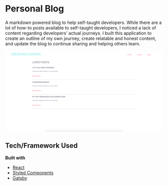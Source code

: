 # Personal Blog

A markdown powered blog to help self-taught developers. While there are a lot of how-to posts available to self-taught developers, I noticed a lack of content regarding developers’ actual journeys.  I built this application to create an outline of my own journey, create relatable and honest content, and update the blog to continue sharing and helping others learn.

![Blog Page Screenshot](blog.png)

## Tech/Framework Used

**Built with**
- [React](https://reactjs.org/)
- [Styled Components](https://styled-components.com/)
- [Gatsby](https://www.gatsbyjs.org/)